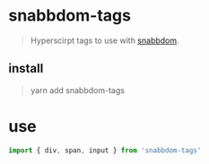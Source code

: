 # snabbdom-tags

> Hyperscirpt tags to use with [snabbdom](https://github.com/snabbdom/snabbdom).


## install

> yarn add snabbdom-tags

# use

```ts
import { div, span, input } from 'snabbdom-tags'

```
